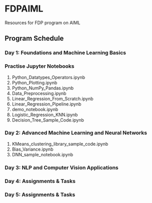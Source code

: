 # FDPAIML
Resources for FDP program on AIML

## Program Schedule
### Day 1: Foundations and Machine Learning Basics 

### Practise Jupyter Notebooks
1. Python_Datatypes_Operators.ipynb  
2. Python_Plotting.ipynb   
3. Python_NumPy_Pandas.ipynb   
4. Data_Preprocessing.ipynb   
5. Linear_Regression_From_Scratch.ipynb 
6. Linear_Regression_Pipeline.ipynb      
7. demo_notebook.ipynb     
8. Logistic_Regression_KNN.ipynb
9. Decision_Tree_Sample_Code.ipynb

### Day 2: Advanced Machine Learning and Neural Networks

1. KMeans_clustering_library_sample_code.ipynb  
2. Bias_Variance.ipynb
3. DNN_sample_notebook.ipynb



### Day 3: NLP and Computer Vision Applications


### Day 4: Assignments & Tasks

### Day 5: Assignments & Tasks




